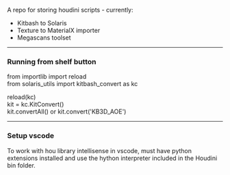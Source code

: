 A repo for storing houdini scripts - currently: 
- Kitbash  to Solaris 
- Texture to MaterialX importer
- Megascans toolset

---
### Running from shelf button  
from importlib import reload  
from solaris_utils import kitbash_convert as kc  
  
reload(kc)  
kit = kc.KitConvert()  
kit.convertAll() or kit.convert('KB3D_AOE')  
  
---
### Setup vscode
To work with hou library intellisense in vscode, must have python extensions installed and use the hython interpreter included in the Houdini bin folder.  